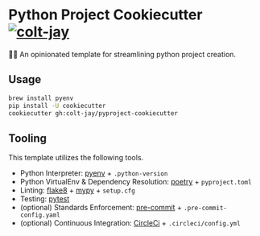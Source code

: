 # Python Project Cookiecutter [![colt-jay](https://circleci.com/gh/colt-jay/pyproject-cookiecutter.svg?style=svg)](https://app.circleci.com/pipelines/github/colt-jay/pyproject-cookiecutter)

🐍🍪 An opinionated template for streamlining python project creation.

## Usage

```bash
brew install pyenv
pip install -U cookiecutter
cookiecutter gh:colt-jay/pyproject-cookiecutter
```

## Tooling

This template utilizes the following tools.

- Python Interpreter: [pyenv](https://github.com/pyenv/pyenv) + `.python-version`
- Python VirtualEnv & Dependency Resolution: [poetry](https://github.com/python-poetry/poetry) + `pyproject.toml`
- Linting: [flake8](https://github.com/PyCQA/flake8) + [mypy](https://github.com/python/mypy) + `setup.cfg`
- Testing: [pytest](https://github.com/pytest-dev/pytest)
- (optional) Standards Enforcement: [pre-commit](https://github.com/pre-commit/pre-commit) + `.pre-commit-config.yaml`
- (optional) Continuous Integration: [CircleCi](https://circleci.com/docs/) + `.circleci/config.yml`

